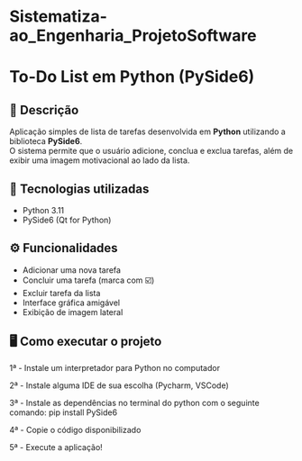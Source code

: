 # Sistematiza-ao_Engenharia_ProjetoSoftware

# To-Do List em Python (PySide6)

## 📌 Descrição
Aplicação simples de lista de tarefas desenvolvida em **Python** utilizando a biblioteca **PySide6**.  
O sistema permite que o usuário adicione, conclua e exclua tarefas, além de exibir uma imagem motivacional ao lado da lista.

## 🚀 Tecnologias utilizadas
- Python 3.11
- PySide6 (Qt for Python)

## ⚙️ Funcionalidades
- Adicionar uma nova tarefa
- Concluir uma tarefa (marca com ☑️)
- Excluir tarefa da lista
- Interface gráfica amigável
- Exibição de imagem lateral

## 🖥️ Como executar o projeto
1ª - Instale um interpretador para Python no computador

2ª - Instale alguma IDE de sua escolha (Pycharm, VSCode)

3ª - Instale as dependências no terminal do python com o seguinte comando:
pip install PySide6

4ª - Copie o código disponibilizado

5ª - Execute a aplicação!
